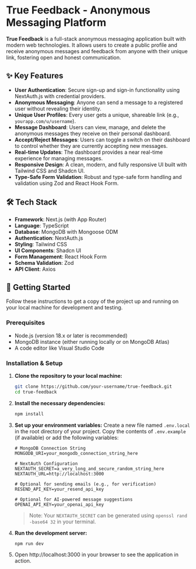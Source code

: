 
# True Feedback - Anonymous Messaging Platform

**True Feedback** is a full-stack anonymous messaging application built with modern web technologies. It allows users to create a public profile and receive anonymous messages and feedback from anyone with their unique link, fostering open and honest communication.

## ✨ Key Features

-   **User Authentication**: Secure sign-up and sign-in functionality using NextAuth.js with credential providers.
-   **Anonymous Messaging**: Anyone can send a message to a registered user without revealing their identity.
-   **Unique User Profiles**: Every user gets a unique, shareable link (e.g., `yourapp.com/u/username`).
-   **Message Dashboard**: Users can view, manage, and delete the anonymous messages they receive on their personal dashboard.
-   **Accept/Reject Messages**: Users can toggle a switch on their dashboard to control whether they are currently accepting new messages.
-   **Real-time Updates**: The dashboard provides a near real-time experience for managing messages.
-   **Responsive Design**: A clean, modern, and fully responsive UI built with Tailwind CSS and Shadcn UI.
-   **Type-Safe Form Validation**: Robust and type-safe form handling and validation using Zod and React Hook Form.

## 🛠️ Tech Stack

-   **Framework**: Next.js (with App Router)
-   **Language**: TypeScript
-   **Database**: MongoDB with Mongoose ODM
-   **Authentication**: NextAuth.js
-   **Styling**: Tailwind CSS
-   **UI Components**: Shadcn UI
-   **Form Management**: React Hook Form
-   **Schema Validation**: Zod
-   **API Client**: Axios

## 🚀 Getting Started

Follow these instructions to get a copy of the project up and running on your local machine for development and testing.

### Prerequisites

-   Node.js (version 18.x or later is recommended)
-   MongoDB instance (either running locally or on MongoDB Atlas)
-   A code editor like Visual Studio Code

### Installation & Setup

1.  **Clone the repository to your local machine:**
    ```bash
    git clone https://github.com/your-username/true-feedback.git
    cd true-feedback
    ```

2.  **Install the necessary dependencies:**
    ```bash
    npm install
    ```

3.  **Set up your environment variables:**
    Create a new file named `.env.local` in the root directory of your project. Copy the contents of `.env.example` (if available) or add the following variables:

    ```env
    # MongoDB Connection String
    MONGODB_URI=your_mongodb_connection_string_here

    # NextAuth Configuration
    NEXTAUTH_SECRET=a_very_long_and_secure_random_string_here
    NEXTAUTH_URL=http://localhost:3000

    # Optional for sending emails (e.g., for verification)
    RESEND_API_KEY=your_resend_api_key

    # Optional for AI-powered message suggestions
    OPENAI_API_KEY=your_openai_api_key
    ```
    > Note: Your `NEXTAUTH_SECRET` can be generated using `openssl rand -base64 32` in your terminal.

4.  **Run the development server:**
    ```bash
    npm run dev
    ```

5.  Open http://localhost:3000 in your browser to see the application in action.

